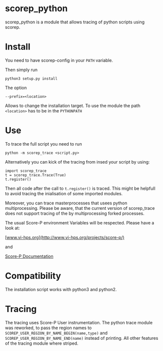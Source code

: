 # scorep_python
scorep_python is a module that allows tracing of python scripts using scorep.

# Install
You need to have scorep-config in your ```PATH``` variable.

Then simply run
```
python3 setup.py install
```

The option
```
--prefix=<location>
```
Allows to change the installation target. To use the module the path ```<location>``` has to be in the ```PYTHONPATH```

# Use

To trace the full script you need to run

```
python -m scorep_trace <script.py>
```

Alternatively you can kick of the tracing from insed your script by using:

```
import scorep_trace
t = scorep_trace.Trace(True)
t.register()
```

Then all code after the call to `t.register()` is traced. This might be helpfull to avoid tracing the inialisation of some imported modules.

Moreover, you can trace masterprocesses that usees python multiprocessing.
Please be aware, that the current version of scorep_trace does not support tracing of the by multiprocessing forked processes.   

The usual Score-P environment Variables will be respected. Please have a look at:

[www.vi-hps.org](http://www.vi-hps.org/projects/score-p/)

and

[Score-P Documentation](https://silc.zih.tu-dresden.de/scorep-current/pdf/scorep.pdf)

# Compatibility
The installation script works with python3 and python2.

# Tracing
The tracing uses Score-P User instrumentation. The python trace module was reworked, to pass the region names to ```SCOREP_USER_REGION_BY_NAME_BEGIN(name,type)``` and ```SCOREP_USER_REGION_BY_NAME_END(name)``` instead of printing. All other features of the tracing module where striped.
